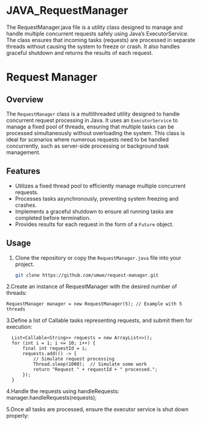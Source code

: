# JAVA_RequestManager
The RequestManager.java file is a utility class designed to manage and handle multiple concurrent requests safely using Java’s ExecutorService. The class ensures that incoming tasks (requests) are processed in separate threads without causing the system to freeze or crash. It also handles graceful shutdown and returns the results of each request.


# Request Manager

## Overview
The `RequestManager` class is a multithreaded utility designed to handle concurrent request processing in Java. It uses an `ExecutorService` to manage a fixed pool of threads, ensuring that multiple tasks can be processed simultaneously without overloading the system. This class is ideal for scenarios where numerous requests need to be handled concurrently, such as server-side processing or background task management.

## Features
- Utilizes a fixed thread pool to efficiently manage multiple concurrent requests.
- Processes tasks asynchronously, preventing system freezing and crashes.
- Implements a graceful shutdown to ensure all running tasks are completed before termination.
- Provides results for each request in the form of a `Future` object.

## Usage

1. Clone the repository or copy the `RequestManager.java` file into your project.
   
   ```bash
   git clone https://github.com/umwe/request-manager.git

2.Create an instance of RequestManager with the desired number of threads:

    RequestManager manager = new RequestManager(5); // Example with 5 threads

3.Define a list of Callable<String> tasks representing requests, and submit them for execution:

      List<Callable<String>> requests = new ArrayList<>();
      for (int i = 1; i <= 10; i++) {
          final int requestId = i;
          requests.add(() -> {
              // Simulate request processing
              Thread.sleep(1000);  // Simulate some work
              return "Request " + requestId + " processed.";
          });
      }

4.Handle the requests using handleRequests:
      manager.handleRequests(requests);

5.Once all tasks are processed, ensure the executor service is shut down properly:


    
